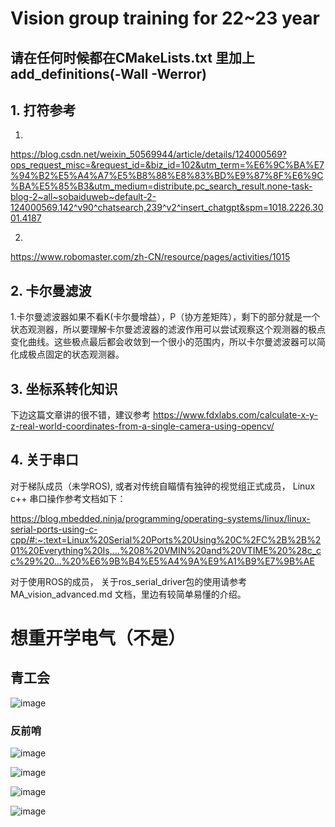 # Vision group training for 22~23 year

## 请在任何时候都在CMakeLists.txt 里加上 add_definitions(-Wall -Werror)


## 1. 打符参考
1.
https://blog.csdn.net/weixin_50569944/article/details/124000569?ops_request_misc=&request_id=&biz_id=102&utm_term=%E6%9C%BA%E7%94%B2%E5%A4%A7%E5%B8%88%E8%83%BD%E9%87%8F%E6%9C%BA%E5%85%B3&utm_medium=distribute.pc_search_result.none-task-blog-2~all~sobaiduweb~default-2-124000569.142^v90^chatsearch,239^v2^insert_chatgpt&spm=1018.2226.3001.4187

2.
https://www.robomaster.com/zh-CN/resource/pages/activities/1015

## 2. 卡尔曼滤波
1.卡尔曼滤波器如果不看K(卡尔曼增益），P（协方差矩阵），剩下的部分就是一个状态观测器，所以要理解卡尔曼滤波器的滤波作用可以尝试观察这个观测器的极点变化曲线。这些极点最后都会收敛到一个很小的范围内，所以卡尔曼滤波器可以简化成极点固定的状态观测器。


## 3. 坐标系转化知识
下边这篇文章讲的很不错，建议参考
https://www.fdxlabs.com/calculate-x-y-z-real-world-coordinates-from-a-single-camera-using-opencv/


## 4. 关于串口
对于梯队成员（未学ROS), 或者对传统自瞄情有独钟的视觉组正式成员， Linux c++ 串口操作参考文档如下：

https://blog.mbedded.ninja/programming/operating-systems/linux/linux-serial-ports-using-c-cpp/#:~:text=Linux%20Serial%20Ports%20Using%20C%2FC%2B%2B%201%20Everything%20Is,...%208%20VMIN%20and%20VTIME%20%28c_cc%29%20...%20%E6%9B%B4%E5%A4%9A%E9%A1%B9%E7%9B%AE

对于使用ROS的成员， 关于ros_serial_driver包的使用请参考 MA_vision_advanced.md 文档，里边有较简单易懂的介绍。

# 想重开学电气（不是）

## 青工会
![image](https://github.com/pym96/MA_training/assets/105438207/6fb0bac7-908d-4e32-b87f-e7234b0faabe)

### 反前哨
![image](https://github.com/pym96/MA_training/assets/105438207/dd153b62-5d1f-4a6c-8326-9544e717d206)

![image](https://github.com/pym96/MA_training/assets/105438207/3daa0d01-02ab-47c2-ab84-7e017436526a)

![image](https://github.com/pym96/MA_training/assets/105438207/2fa4978a-fa78-4bd6-b68a-2c8907a16d35)

![image](https://github.com/pym96/MA_training/assets/105438207/0fab7d85-574b-4d7a-ba16-7bf7c3e420a4)



